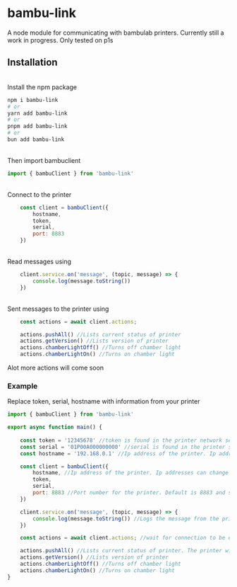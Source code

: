 # bambu-link
A node module for communicating with bambulab printers. Currently still a work in progress.
Only tested on p1s

## Installation
\
Install the npm package 
```bash
npm i bambu-link
# or
yarn add bambu-link
# or
pnpm add bambu-link
# or
bun add bambu-link
```
\
Then import bambuclient
``` javascript
import { bambuClient } from 'bambu-link'
```
\
Connect to the printer
``` javascript
    const client = bambuClient({
        hostname,
        token,
        serial,
        port: 8883
    })
```
\
Read messages using 
``` javascript
    client.service.on('message', (topic, message) => {
        console.log(message.toString())
    })
```
\
Sent messages to the printer using
``` javascript
    const actions = await client.actions;

    actions.pushAll() //Lists current status of printer
    actions.getVersion() //Lists version of printer
    actions.chamberLightOff() //Turns off chamber light
    actions.chamberLightOn() //Turns on chamber light
```

Alot more actions will come soon


### Example
Replace token, serial, hostname with information from your printer

``` javascript
import { bambuClient } from 'bambu-link'

export async function main() {
    
    const token = '12345678' //token is found in the printer network settings
    const serial = '01P00A000000000' //serial is found in the printer settings
    const hostname = '192.168.0.1' //Ip address of the printer. Ip addresses can change so it is recommended to set a static ip address

    const client = bambuClient({
        hostname, //Ip address of the printer. Ip addresses can change so it is recommended to set a static ip address for the printer
        token,
        serial,
        port: 8883 //Port number for the printer. Default is 8883 and should not be chnaged unless nessesary
    })

    client.service.on('message', (topic, message) => {
        console.log(message.toString()) //Logs the message from the printer.
    })

    const actions = await client.actions; //wait for connection to be established before sending commands

    actions.pushAll() //Lists current status of printer. The printer will send messages as the status changes this only needs to be called once
    actions.getVersion() //Lists version of printer
    actions.chamberLightOff() //Turns off chamber light
    actions.chamberLightOn() //Turns on chamber light
}
```